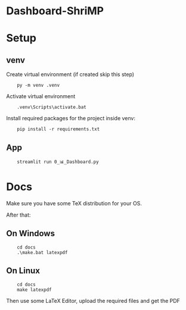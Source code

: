 # Dashboard-ShriMP

# Setup
## venv
Create virtual environment (if created skip this step)

```
    py -m venv .venv
```

Activate virtual environment

```
    .venv\Scripts\activate.bat
```

Install required packages for the project inside venv:

```
    pip install -r requirements.txt 
```

## App

```
    streamlit run 0_📊_Dashboard.py
```

# Docs
Make sure you have some TeX distribution for your OS.

After that:

## On Windows

```
    cd docs
    .\make.bat latexpdf    
```

## On Linux
```
    cd docs
    make latexpdf
```

Then use some LaTeX Editor, upload the required files and get the PDF